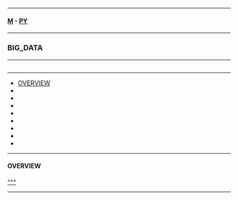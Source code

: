 
---

#### [M](https://github.com/ttltrk/TTT/blob/master/menu.md) - [PY](https://github.com/ttltrk/TTT/blob/master/PY/PY.md)

---

### BIG_DATA

---

```

```

---

* [OVERVIEW](#OVERVIEW)
* [](#)
* [](#)
* [](#)
* [](#)
* [](#)
* [](#)
* [](#)
* [](#)

---

#### OVERVIEW

[^^^](#BIG_DATA)

---
